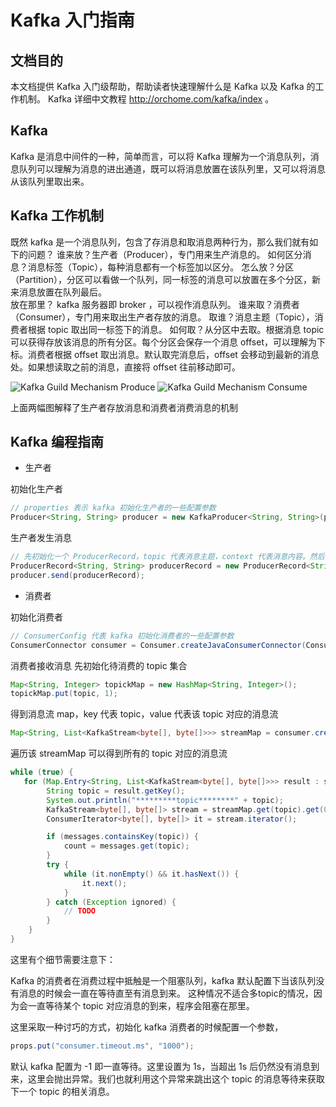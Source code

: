 # Kafka 入门指南

## 文档目的

本文档提供 Kafka 入门级帮助，帮助读者快速理解什么是 Kafka 以及 Kafka 的工作机制。
Kafka 详细中文教程 http://orchome.com/kafka/index 。

## Kafka

Kafka 是消息中间件的一种，简单而言，可以将 Kafka 理解为一个消息队列，消息队列可以理解为消息的进出通道，既可以将消息放置在该队列里，又可以将消息从该队列里取出来。

## Kafka 工作机制

既然 kafka 是一个消息队列，包含了存消息和取消息两种行为，那么我们就有如下的问题？ 
谁来放？生产者（Producer），专门用来生产消息的。
如何区分消息？消息标签（Topic），每种消息都有一个标签加以区分。 
怎么放？分区（Partition），分区可以看做一个队列，同一标签的消息可以放置在多个分区，新来消息放置在队列最后。  
放在那里？ kafka 服务器即 broker ，可以视作消息队列。
谁来取？消费者（Consumer），专门用来取出生产者存放的消息。
取谁？消息主题（Topic），消费者根据 topic 取出同一标签下的消息。 
如何取？从分区中去取。根据消息 topic 可以获得存放该消息的所有分区。每个分区会保存一个消息 offset，可以理解为下标。消费者根据 offset 取出消息。默认取完消息后，offset 会移动到最新的消息处。如果想读取之前的消息，直接将 offset 往前移动即可。

![Kafka Guild Mechanism Produce](./img/kafka-guild-mechanism-produce.png)
![Kafka Guild Mechanism Consume](./img/kafka-guild-mechanism-consume.png)

上面两幅图解释了生产者存放消息和消费者消费消息的机制

## Kafka 编程指南

* 生产者

初始化生产者

```java
// properties 表示 kafka 初始化生产者的一些配置参数
Producer<String, String> producer = new KafkaProducer<String, String>(properties);
```

生产者发生消息

```java
// 先初始化一个 ProducerRecord，topic 代表消息主题，context 代表消息内容。然后调用 send 函数进行发送。
ProducerRecord<String, String> producerRecord = new ProducerRecord<String, String>(topic, context);
producer.send(producerRecord);
```

* 消费者

初始化消费者

```java
// ConsumerConfig 代表 kafka 初始化消费者的一些配置参数
ConsumerConnector consumer = Consumer.createJavaConsumerConnector(ConsumerConfig);
```

消费者接收消息
先初始化待消费的 topic 集合

```java
Map<String, Integer> topickMap = new HashMap<String, Integer>();
topickMap.put(topic, 1);
```

得到消息流 map，key 代表 topic，value 代表该 topic 对应的消息流

```java
Map<String, List<KafkaStream<byte[], byte[]>>> streamMap = consumer.createMessageStreams(topickMap);
```

遍历该 streamMap 可以得到所有的 topic 对应的消息流

```java
while (true) {
   for (Map.Entry<String, List<KafkaStream<byte[], byte[]>>> result : streamMap.entrySet()) {
        String topic = result.getKey();
        System.out.println("*********topic********" + topic);
        KafkaStream<byte[], byte[]> stream = streamMap.get(topic).get(0);
        ConsumerIterator<byte[], byte[]> it = stream.iterator();

        if (messages.containsKey(topic)) {
            count = messages.get(topic);
        }
        try {
            while (it.nonEmpty() && it.hasNext()) {
                it.next();
            }
        } catch (Exception ignored) {
            // TODO
        }
    }
}
```

这里有个细节需要注意下：

Kafka 的消费者在消费过程中抵触是一个阻塞队列，kafka 默认配置下当该队列没有消息的时候会一直在等待直至有消息到来。 这种情况不适合多topic的情况，因为会一直等待某个 topic 对应消息的到来，程序会阻塞在那里。

这里采取一种讨巧的方式，初始化 kafka 消费者的时候配置一个参数，

```java
props.put("consumer.timeout.ms", "1000");
```

默认 kafka 配置为 -1 即一直等待。这里设置为 1s，当超出 1s 后仍然没有消息到来，这里会抛出异常。我们也就利用这个异常来跳出这个 topic 的消息等待来获取下一个 topic 的相关消息。
